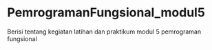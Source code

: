 # PemrogramanFungsional_modul5
Berisi tentang kegiatan latihan dan praktikum modul 5 pemrograman fungsional
